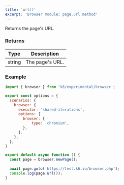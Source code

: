 ```yaml
---
title: 'url()'
excerpt: 'Browser module: page.url method'
---
```


Returns the page's URL.

### Returns

| Type                 | Description                                                                                     |
| ----                 | -----------                                                                                     |
| string               | The page's URL.                                              |

### Example

<CodeGroup labels={[]}>

```javascript
import { browser } from 'k6/experimental/browser';

export const options = {
  scenarios: {
    browser: {
      executor: 'shared-iterations',
      options: {
        browser: {
            type: 'chromium',
        },
      },
    },
  },
}

export default async function () {
  const page = browser.newPage();
  
  await page.goto('https://test.k6.io/browser.php');
  console.log(page.url());
}
```

</CodeGroup>